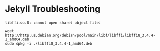 # Jekyll Troubleshooting

`libffi.so.8: cannot open shared object file`:

    wget http://http.us.debian.org/debian/pool/main/libf/libffi/libffi8_3.4.4-1_amd64.deb
    sudo dpkg -i ./libffi8_3.4.4-1_amd64.deb
